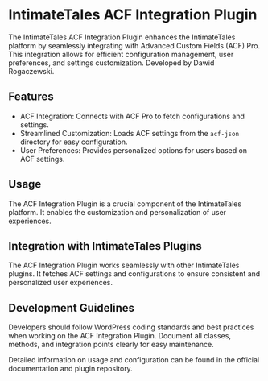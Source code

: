 # IntimateTales ACF Integration Plugin

The IntimateTales ACF Integration Plugin enhances the IntimateTales platform by seamlessly integrating with Advanced Custom Fields (ACF) Pro. This integration allows for efficient configuration management, user preferences, and settings customization. Developed by Dawid Rogaczewski.

## Features

- ACF Integration: Connects with ACF Pro to fetch configurations and settings.
- Streamlined Customization: Loads ACF settings from the `acf-json` directory for easy configuration.
- User Preferences: Provides personalized options for users based on ACF settings.

## Usage

The ACF Integration Plugin is a crucial component of the IntimateTales platform. It enables the customization and personalization of user experiences.

## Integration with IntimateTales Plugins

The ACF Integration Plugin works seamlessly with other IntimateTales plugins. It fetches ACF settings and configurations to ensure consistent and personalized user experiences.

## Development Guidelines

Developers should follow WordPress coding standards and best practices when working on the ACF Integration Plugin. Document all classes, methods, and integration points clearly for easy maintenance.

Detailed information on usage and configuration can be found in the official documentation and plugin repository.
